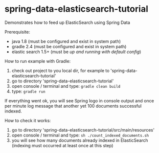 # spring-data-elasticsearch-tutorial
Demonstrates how to feed up ElasticSearch using Spring Data

Prerequisite:

- java 1.8 (must be configured and exist in system path)
- gradle 2.4 (must be configured and exist in system path)
- elastic search 1.5+ (must be _up and running with default config_)

How to run example with Gradle:

1. check out project to you local dir, for example to 'spring-data-elasticsearch-tutorial'
2. go to directory 'spring-data-elasticsearch-tutorial'
3. open console / terminal and type: ```gradle clean build```
4. type: ```gradle run```

If everything went ok, you will see Spring logo in console output
and once per minute log message that another yet 100 documents successful indexed.

How to check it works:

1. go to directory 'spring-data-elasticsearch-tutorial/src/main/resources'
2. open console / terminal and type: ```sh ./count_indexed_documents.sh```
3. you will see how many documents already indexed in ElasticSearch (indexing must occurred at least once at this step)

